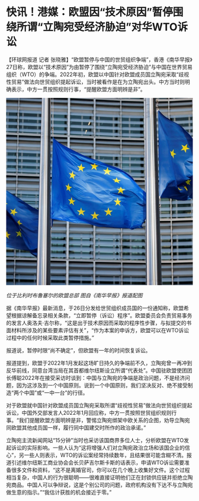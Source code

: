 # 快讯！港媒：欧盟因“技术原因”暂停围绕所谓“立陶宛受经济胁迫”对华WTO诉讼

【环球网报道 记者
张晓雅】“欧盟暂停与中国的世贸组织争端”，香港《南华早报》27日称，欧盟以“技术原因”为由暂停了围绕“立陶宛受经济胁迫”与中国在世界贸易组织（WTO）的争端。2022年初，欧盟以中国针对欧盟成员国立陶宛采取“歧视性贸易”做法向世贸组织提起诉讼，当时被看作是在为立陶宛出头。中方当时则明确表示，中方一贯按照规则行事，“提醒欧盟方面明辨是非”。

![4819c459252f2771c258e2e2ece0f72c.jpg](https://raw.githubusercontent.com/qqhsx/qqnews_image/main/2024/01/27/快讯！港媒：欧盟因“技术原因”暂停围绕所谓“立陶宛受经济胁迫”对华WTO诉讼/4819c459252f2771c258e2e2ece0f72c.jpg)

_位于比利时布鲁塞尔的欧盟总部 图自《南华早报》报道配图_

据《南华早报》最新消息，于26日分发给世贸组织成员国的一份通知称，欧盟希望根据谅解备忘录相关条款，“立即暂停（诉讼）程序”。欧盟委员会负责贸易事务的发言人奥洛夫·吉尔称，“这是出于技术原因而采取的程序性步骤，与拟提交的书面材料所涉及的某些要素评估有关”，“作为本案的申诉方，欧盟可以在WTO诉讼过程中的任何时候采取此类暂停措施。”

报道说，暂停时限“尚不确定”，但欧盟有一年的时间恢复诉讼。

报道提到，欧盟于2022年1月发起这场旷日持久的争端前不久，立陶宛曾一再冲到反华前线，同意台湾当局在其首都维尔纽斯设立所谓“代表处”。中国驻欧盟使团团长傅聪2022年在接受采访时谈到：中国与立陶宛的争端是政治问题，不是经济问题，因为这涉及到一个中国原则。说到一个中国原则，我们坚决反对、绝不接受制造“两个中国”或“一中一台”的行径。

对于欧盟就中国针对欧盟成员国立陶宛采取所谓“歧视性贸易”做法向世贸组织提起诉讼，中国外交部发言人2022年1月回应称，中方一贯按照世贸组织规则行事。“我们提醒欧盟方面明辨是非，警惕立陶宛绑架中欧关系的企图，劝导立陶宛同欧盟其他成员国一样，履行同中国建交时所作的政治承诺。”

立陶宛主流新闻网站“15分钟”当时也采访该国商界多位人士，分析欧盟在WTO发起诉讼的实际影响。一些人认为“这将增强人们对立陶宛政治立场和该国企业的信心”，另一些人则表示，WTO的诉讼案经常持续数年，且结果很可能含糊不清。报道引述维尔纽斯工商业协会会长贝萨吉尔斯卡斯的话表示，申请WTO诉讼需要准备很多文件和资料，“这不是离婚官司，你可以在几个晚上收集好文件。这个过程相当复杂，中国人的行为很聪明——很难直接证明他们正在封锁供应链并拒绝立陶宛商品。中国人可以争辩说，这是个别公司的问题，政府机构没有下达不与立陶宛做生意的指示。”“我估计获胜的机会接近于零。”

